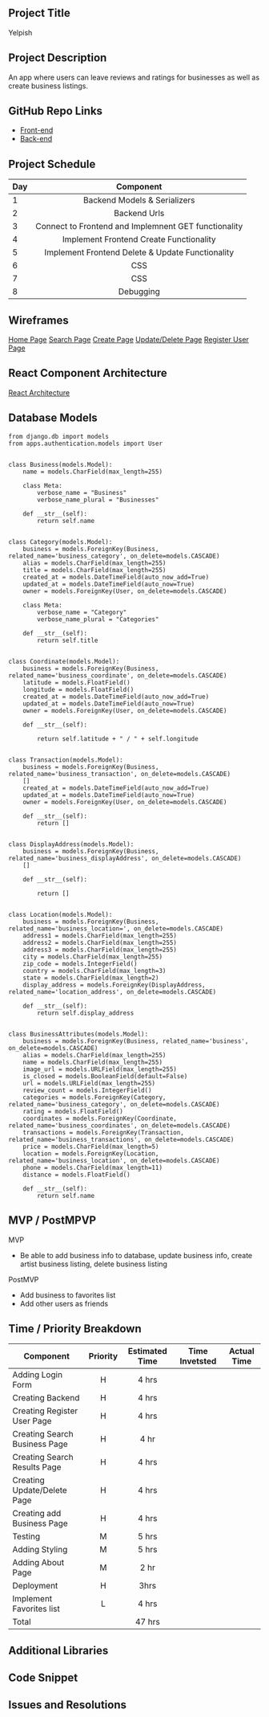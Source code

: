 ## Project Title

Yelpish

## Project Description

An app where users can leave reviews and ratings for businesses as well as create business listings.


## GitHub Repo Links

- [Front-end](https://github.com/jeremyhilado/ga-capstone-project-frontend)
- [Back-end](https://github.com/jeremyhilado/ga-capstone-project-backend)

## Project Schedule

| Day | Component |
| --- | :---: |
| 1 | Backend Models & Serializers |
| 2 | Backend Urls |
| 3 | Connect to Frontend and Implemnent GET functionality |
| 4 | Implement Frontend Create Functionality |
| 5 | Implement Frontend Delete & Update Functionality |
| 6 | CSS |
| 7 | CSS |
| 8 | Debugging |

## Wireframes

[Home Page](https://res.cloudinary.com/do6tcpizk/image/upload/v1588958591/GA%20Project%204%20Capstone%20Yelp%20Clone/IMG_3169_uro9yj.jpg)
[Search Page](https://res.cloudinary.com/do6tcpizk/image/upload/v1588958591/GA%20Project%204%20Capstone%20Yelp%20Clone/IMG_3171_fdgean.jpg)
[Create Page](https://res.cloudinary.com/do6tcpizk/image/upload/v1588958591/GA%20Project%204%20Capstone%20Yelp%20Clone/IMG_3173_t7hxap.jpg)
[Update/Delete Page](https://res.cloudinary.com/do6tcpizk/image/upload/v1588958591/GA%20Project%204%20Capstone%20Yelp%20Clone/IMG_3172_lxwwq7.jpg)
[Register User Page](https://res.cloudinary.com/do6tcpizk/image/upload/v1588958591/GA%20Project%204%20Capstone%20Yelp%20Clone/IMG_3170_zutp4q.jpg)

## React Component Architecture

[React Architecture](https://docs.google.com/drawings/d/1aX130-uJ-6ShuQmGKrcZvnOA0qXm3FfQT1NQWQHHr_Q/edit)

## Database Models
```
from django.db import models
from apps.authentication.models import User


class Business(models.Model):
    name = models.CharField(max_length=255)

    class Meta:
        verbose_name = "Business"
        verbose_name_plural = "Businesses"

    def __str__(self):
        return self.name


class Category(models.Model):
    business = models.ForeignKey(Business, related_name='business_category', on_delete=models.CASCADE)
    alias = models.CharField(max_length=255)
    title = models.CharField(max_length=255)
    created_at = models.DateTimeField(auto_now_add=True)
    updated_at = models.DateTimeField(auto_now=True)
    owner = models.ForeignKey(User, on_delete=models.CASCADE)

    class Meta:
        verbose_name = "Category"
        verbose_name_plural = "Categories"

    def __str__(self):
        return self.title


class Coordinate(models.Model):
    business = models.ForeignKey(Business, related_name='business_coordinate', on_delete=models.CASCADE)
    latitude = models.FloatField()
    longitude = models.FloatField()
    created_at = models.DateTimeField(auto_now_add=True)
    updated_at = models.DateTimeField(auto_now=True)
    owner = models.ForeignKey(User, on_delete=models.CASCADE)

    def __str__(self):

        return self.latitude + " / " + self.longitude


class Transaction(models.Model):
    business = models.ForeignKey(Business, related_name='business_transaction', on_delete=models.CASCADE)
    []
    created_at = models.DateTimeField(auto_now_add=True)
    updated_at = models.DateTimeField(auto_now=True)
    owner = models.ForeignKey(User, on_delete=models.CASCADE)

    def __str__(self):
        return []


class DisplayAddress(models.Model):
    business = models.ForeignKey(Business, related_name='business_displayAddress', on_delete=models.CASCADE)
    []

    def __str__(self):

        return []


class Location(models.Model):
    business = models.ForeignKey(Business, related_name='business_location=', on_delete=models.CASCADE)
    address1 = models.CharField(max_length=255)
    address2 = models.CharField(max_length=255)
    address3 = models.CharField(max_length=255)
    city = models.CharField(max_length=255)
    zip_code = models.IntegerField()
    country = models.CharField(max_length=3)
    state = models.CharField(max_length=2)
    display_address = models.ForeignKey(DisplayAddress, related_name='location_address', on_delete=models.CASCADE)

    def __str__(self):
        return self.display_address


class BusinessAttributes(models.Model):
    business = models.ForeignKey(Business, related_name='business', on_delete=models.CASCADE)
    alias = models.CharField(max_length=255)
    name = models.CharField(max_length=255)
    image_url = models.URLField(max_length=255)
    is_closed = models.BooleanField(default=False)
    url = models.URLField(max_length=255)
    review_count = models.IntegerField()
    categories = models.ForeignKey(Category, related_name='business_category', on_delete=models.CASCADE)
    rating = models.FloatField()
    coordinates = models.ForeignKey(Coordinate, related_name='business_coordinates', on_delete=models.CASCADE)
    transactions = models.ForeignKey(Transaction, related_name='business_transactions', on_delete=models.CASCADE)
    price = models.CharField(max_length=5)
    location = models.ForeignKey(Location,  related_name='business_location', on_delete=models.CASCADE)
    phone = models.CharField(max_length=11)
    distance = models.FloatField()

    def __str__(self):
        return self.name
```
## MVP / PostMPVP

MVP
 - Be able to add business info to database, update business info, create artist business listing, delete business listing
 
 PostMVP
 - Add business to favorites list
 - Add other users as friends

## Time / Priority Breakdown

| Component | Priority | Estimated Time | Time Invetsted | Actual Time |
| --- | :---: |  :---: | :---: | :---: |
| Adding Login Form | H | 4 hrs | |
| Creating Backend | H | 4 hrs| | |
| Creating Register User Page | H | 4 hrs | | |
| Creating Search Business Page | H | 4 hr | | |
| Creating Search Results Page | H | 4 hrs | | 
| Creating Update/Delete Page | H | 4 hrs | |
| Creating add Business Page | H | 4 hrs | | |
| Testing | M | 5 hrs | |
| Adding Styling | M | 5 hrs | | |
| Adding About Page | M | 2 hr | |
| Deployment | H | 3hrs | | |
| Implement Favorites list | L | 4 hrs | |
| Total | | 47 hrs | | |

## Additional Libraries

## Code Snippet

## Issues and Resolutions
